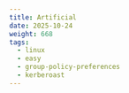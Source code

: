```yaml
---
title: Artificial
date: 2025-10-24
weight: 668
tags:
  - linux
  - easy
  - group-policy-preferences
  - kerberoast
---
```

